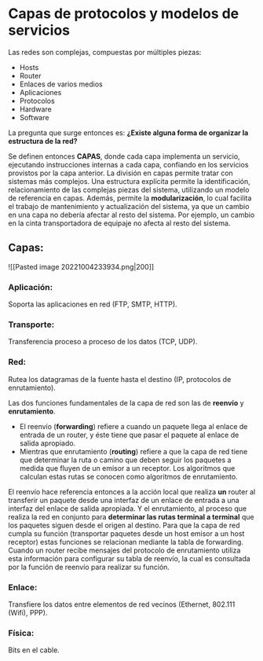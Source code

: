 # Capas de protocolos y modelos de servicios

Las redes son complejas, compuestas por múltiples piezas: 
- Hosts 
- Router 
- Enlaces de varios medios 
- Aplicaciones 
- Protocolos 
- Hardware 
- Software 

La pregunta que surge entonces es: **¿Existe alguna forma de organizar la estructura de la red?**

Se definen entonces **CAPAS**, donde cada capa implementa un servicio, ejecutando instrucciones internas a cada capa, confiando en los servicios provistos por la capa anterior. 
La división en capas permite tratar con sistemas más complejos. Una estructura explícita permite la identificación, relacionamiento de las complejas piezas del sistema, utilizando un modelo de referencia en capas. 
Además, permite la **modularización**, lo cual facilita el trabajo de mantenimiento y actualización del sistema, ya que un cambio en una capa no debería afectar al resto del sistema. Por ejemplo, un cambio en la cinta transportadora de equipaje no afecta al resto del sistema.

## Capas:

![[Pasted image 20221004233934.png|200]]

### Aplicación: 
Soporta las aplicaciones en red (FTP, SMTP, HTTP). 

### Transporte:
Transferencia proceso a proceso de los datos (TCP, UDP).

### Red:
Rutea los datagramas de la fuente hasta el destino (IP, protocolos de enrutamiento).

Las dos funciones fundamentales de la capa de red son las de **reenvío** y **enrutamiento**. 
- El reenvío (**forwarding**) refiere a cuando un paquete llega al enlace de entrada de un router, y éste tiene que pasar el paquete al enlace de salida apropiado. 
- Mientras que enrutamiento (**routing**) refiere a que la capa de red tiene que determinar la ruta o camino que deben seguir los paquetes a medida que fluyen de un emisor a un receptor. Los algoritmos que calculan estas rutas se conocen como algoritmos de enrutamiento. 

El reenvío hace referencia entonces a la acción local que realiza **un** router al transferir un paquete desde una interfaz de un enlace de entrada a una interfaz del enlace de salida apropiada. Y el enrutamiento, al proceso que realiza la red en conjunto para **determinar las rutas terminal a terminal** que los paquetes siguen desde el origen al destino. Para que la capa de red cumpla su función (transportar paquetes desde un host emisor a un host receptor) estas funciones se relacionan mediante la tabla de forwarding. Cuando un router recibe mensajes del protocolo de enrutamiento utiliza esta información para configurar su tabla de reenvío, la cual es consultada por la función de reenvío para realizar su función.

### Enlace: 
Transfiere los datos entre elementos de red vecinos (Ethernet, 802.111 (Wifi), PPP).

### Física: 
Bits en el cable.